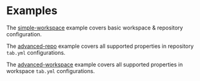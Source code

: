 # Examples
The [simple-workspace](https://github.com/austinjones/tab-rs/tree/main/examples/simple-workspace) example covers basic workspace & repository configuration.

The [advanced-repo](https://github.com/austinjones/tab-rs/blob/main/examples/advanced-repo/tab.yml) example covers all supported properties in repository `tab.yml` configurations.

The [advanced-workspace](https://github.com/austinjones/tab-rs/blob/main/examples/advanced-workspace/tab.yml) example covers all supported properties in workspace `tab.yml` configurations.
